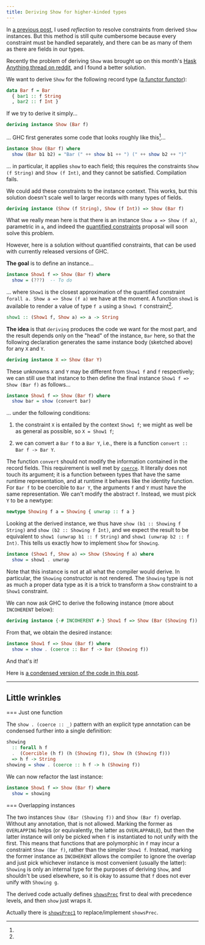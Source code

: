```yaml
---
title: Deriving Show for higher-kinded types
---
```


In [a previous post](http://blog.poisson.chat/posts/2017-10-21-making-a-show.html),
I used *reflection* to resolve constraints from derived `Show` instances.
But this method is still quite cumbersome because every constraint must be handled
separately, and there can be as many of them as there are fields in our types.

Recently the problem of deriving `Show` was brought up on this month's
[Hask Anything thread on reddit](https://www.reddit.com/r/haskell/comments/80xmpi/monthly_hask_anything_march_2018/dv0gk27/),
and I found a better solution.

We want to derive `Show` for the following record type
([a functor functor](https://www.benjamin.pizza/posts/2017-12-15-functor-functors.html)):

```haskell
data Bar f = Bar
  { bar1 :: f String
  , bar2 :: f Int }
```

If we try to derive it simply...

```haskell
deriving instance Show (Bar f)
```

... GHC first generates some code that looks roughly like this[^1]...

```haskell
instance Show (Bar f) where
  show (Bar b1 b2) = "Bar (" ++ show b1 ++ ") (" ++ show b2 ++ ")"
```

... in particular, it applies `show` to each field; this requires
the constraints `Show (f String)` and `Show (f Int)`, and they
cannot be satisfied. Compilation fails.

We could add these constraints to the instance context. This works, but this
solution doesn't scale well to larger records with many types of fields.

```haskell
deriving instance (Show (f String), Show (f Int)) => Show (Bar f)
```

What we really mean here is that there is an instance
`Show a => Show (f a)`, parametric in `a`, and indeed the
[quantified constraints](https://ghc.haskell.org/trac/ghc/wiki/QuantifiedConstraints)
proposal will soon solve this problem.

However, here is a solution without quantified constraints, that can be used
with currently released versions of GHC.

**The goal** is to define an instance...

```haskell
instance Show1 f => Show (Bar f) where
  show = (???)  -- To do
```

... where `Show1` is the closest approximation of the quantified constraint
`forall a. Show a => Show (f a)` we have at the moment.
A function `show1` is available to render a value of type `f a` using a
`Show1 f` constraint[^2].


```haskell
show1 :: (Show1 f, Show a) => a -> String
```

**The idea** is that `deriving` produces the code we want for the most part, and
the result depends only on the "head" of the instance, `Bar` here, so that the
following declaration generates the same instance body (sketched above)
for any `X` and `Y`.

```haskell
deriving instance X => Show (Bar Y)
```

These unknowns `X` and `Y` may be different from `Show1 f` and `f` respectively;
we can still use that instance to then define the final instance
`Show1 f => Show (Bar f)` as follows...

```haskell
instance Show1 f => Show (Bar f) where
  show bar = show (convert bar)
```

... under the following conditions:

1. the constraint `X` is entailed by the context `Show1 f`;
   we might as well be as general as possible, so `X = Show1 f`;

2. we can convert a `Bar f` to a `Bar Y`, i.e., there is a
   function `convert :: Bar f -> Bar Y`.

The function `convert` should not modify the information contained in the
record fields. This requirement is well met by
[`coerce`](https://hackage.haskell.org/package/base-4.10.1.0/docs/Data-Coerce.html#v:coerce).
It literally does not touch its argument; it is a function between types
that have the same runtime representation, and at runtime it behaves
like the identity function.
For `Bar f` to be coercible to `Bar Y`, the arguments `f` and `Y` must have
the same representation. We can't modify the abstract `f`. Instead, we must
pick `Y` to be a newtype:

```haskell
newtype Showing f a = Showing { unwrap :: f a }
```

Looking at the derived instance, we thus have `show (b1 :: Showing f String)`
and `show (b2 :: Showing f Int)`, and we expect the result to be equivalent to
`show1 (unwrap b1 :: f String)` and `show1 (unwrap b2 :: f Int)`. This tells us
exactly how to implement `Show` for `Showing`.

```haskell
instance (Show1 f, Show a) => Show (Showing f a) where
  show = show1 . unwrap
```

Note that this instance is not at all what the compiler would derive. In
particular, the `Showing` constructor is not rendered. The `Showing` type is not
as much a proper data type as it is a trick to transform a `Show` constraint
to a `Show1` constraint.

We can now ask GHC to derive the following instance
(more about `INCOHERENT` below):

```haskell
deriving instance {-# INCOHERENT #-} Show1 f => Show (Bar (Showing f))
```

From that, we obtain the desired instance:

```haskell
instance Show1 f => Show (Bar f) where
  show = show . (coerce :: Bar f -> Bar (Showing f))
```

And that's it!

Here is [a condensed version of the code in this
post](http://lpaste.net/363089).

---

Little wrinkles
---------------

=== Just one function

The `show . (coerce :: _)` pattern with an explicit type annotation can be
condensed further into a single definition:

```haskell
showing
  :: forall h f
  .  (Coercible (h f) (h (Showing f)), Show (h (Showing f)))
  => h f -> String
showing = show . (coerce :: h f -> h (Showing f))
```

We can now refactor the last instance:

```haskell
instance Show1 f => Show (Bar f) where
  show = showing
```

=== Overlapping instances

The two instances `Show (Bar (Showing f))` and `Show (Bar f)` overlap.
Without any annotation, that is not allowed.
Marking the former as `OVERLAPPING` helps (or equivalently, the latter as
`OVERLAPPABLE`), but then the latter instance will only be picked when `f`
is instantiated to not unify with the first. This means that functions that are
polymorphic in `f` may incur a constraint `Show (Bar f)`, rather than the
simpler `Show1 f`. Instead, marking the former instance as `INCOHERENT` allows
the compiler to ignore the overlap and just pick whichever instance is most
convenient (usually the latter): `Showing` is only an internal type for the
purposes of deriving `Show`, and shouldn't be used elsewhere, so it is okay to
assume that `f` does not ever unify with `Showing g`.

[^1]:
  The derived code actually defines
  [`showsPrec`](https://hackage.haskell.org/package/base-4.10.1.0/docs/Prelude.html#t:Show)
  first to deal with precedence levels, and then `show` just wraps it.

[^2]:
  Actually there is
  [`showsPrec1`](https://hackage.haskell.org/package/base-4.10.1.0/docs/Data-Functor-Classes.html#v:showsPrec1)
  to replace/implement `showsPrec`.
